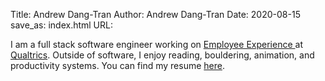 Title: Andrew Dang-Tran
Author: Andrew Dang-Tran
Date: 2020-08-15
save_as: index.html
URL:

I am a full stack software engineer working on [Employee Experience
](https://www.qualtrics.com/employee-experience/) at [Qualtrics](https://www.qualtrics.com/).
Outside of software, I enjoy reading, bouldering, animation, and productivity systems. You can
 find my resume [here](). 
